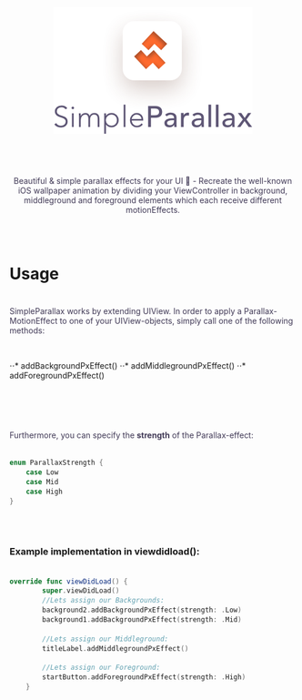 <div align=center>
<img align=center src="logo.png" alt="SimpleParallax Logo" width="350" height="222">
<br/><br/><br/>  
<p style="color: #403956; margin-top: 40px;">
Beautiful &amp; simple parallax effects for your UI  🌁 - Recreate the well-known iOS wallpaper animation by dividing your ViewController in background, middleground and foreground elements which each receive different motionEffects.
</p>
<br/><br/>

</div>

<h1>Usage</h1>
<p style="color: #403956; margin-top: 40px;">
SimpleParallax works by extending UIView. In order to apply a Parallax-MotionEffect to one of your UIView-objects, simply call one of the following methods:</p><br/>

⋅⋅* addBackgroundPxEffect()
⋅⋅* addMiddlegroundPxEffect()
⋅⋅* addForegroundPxEffect()  

<br/><br/>
<p style="color: #403956; margin-top: 40px;">Furthermore, you can specify the <b>strength</b> of the Parallax-effect: </p>

```swift

enum ParallaxStrength {
    case Low
    case Mid
    case High
}  

```

</br></br>
<h3>Example implementation in viewdidload():</h3>

```swift
  
override func viewDidLoad() {
        super.viewDidLoad()
        //Lets assign our Backgrounds:
        background2.addBackgroundPxEffect(strength: .Low)
        background1.addBackgroundPxEffect(strength: .Mid)
        
        //Lets assign our Middleground:
        titleLabel.addMiddlegroundPxEffect()
        
        //Lets assign our Foreground:
        startButton.addForegroundPxEffect(strength: .High)
    }
```
